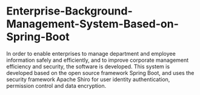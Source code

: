 # Enterprise-Background-Management-System-Based-on-Spring-Boot
In order to enable enterprises to manage department and employee information safely and efficiently, and to improve corporate management efficiency and security, the software is developed. This system is developed based on the open source framework Spring Boot, and uses the security framework Apache Shiro for user identity authentication, permission control and data encryption.
